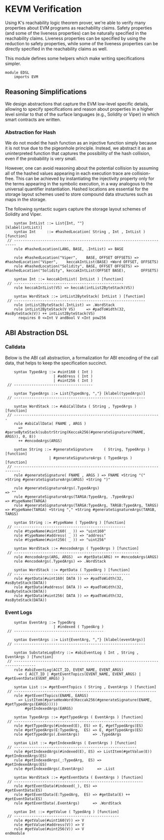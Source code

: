 KEVM Verification
=================

Using K's reachability logic theorem prover, we're able to verify many properties about EVM programs as reachability claims.
Safety properties (and some of the liveness properties) can be naturally specified in the reachability claims.
Liveness properties can be specified by using the reduction to safety properties, while some of the liveness properties can be directly specified in the reachability claims as well.

This module defines some helpers which make writing specifications simpler.

```k
module EDSL
    imports EVM
```

Reasoning Simplifications
-------------------------

We design abstractions that capture the EVM low-level specific details, allowing to specify specifications and reason about properties in a higher level similar to that of the surface languages (e.g., Solidity or Viper) in which smart contracts are written.

### Abstraction for Hash

We do not model the hash function as an injective function simply because it is not true due to the pigeonhole principle.
Instead, we abstract it as an uninterpreted function that captures the possibility of the hash collision, even if the probability is very small.

However, one can avoid reasoning about the potential collision by assuming all of the hashed values appearing in each execution trace are collision-free.
This can be achieved by instantiating the injectivity property only for the terms appearing in the symbolic execution, in a way analogous to the universal quantifier instantiation.
Hashed locations are essential for the storage layout schemes used to store compound data structures such as maps in the storage.

The following syntactic sugars capture the storage layout schemes of Solidity and Viper.

```k
    syntax IntList ::= List{Int, ""}                             [klabel(intList)]
    syntax Int     ::= #hashedLocation( String , Int , IntList ) [function]
 // -----------------------------------------------------------------------
    rule #hashedLocation(LANG, BASE, .IntList) => BASE

    rule #hashedLocation("Viper",    BASE, OFFSET OFFSETS) => #hashedLocation("Viper",    keccakIntList(BASE) +Word OFFSET, OFFSETS)
    rule #hashedLocation("Solidity", BASE, OFFSET OFFSETS) => #hashedLocation("Solidity", keccakIntList(OFFSET BASE),       OFFSETS)

    syntax Int ::= keccakIntList( IntList ) [function]
 // --------------------------------------------------
    rule keccakIntList(VS) => keccak(intList2ByteStack(VS))

    syntax WordStack ::= intList2ByteStack( IntList ) [function]
 // ------------------------------------------------------------
    rule intList2ByteStack(.IntList) => .WordStack
    rule intList2ByteStack(V VS)     => #padToWidth(32, #asByteStack(V)) ++ intList2ByteStack(VS)
      requires 0 <=Int V andBool V <Int pow256
```

ABI Abstraction DSL
-------------------

### Calldata

Below is the ABI call abstraction, a formalization for ABI encoding of the call data, that helps to keep the specification succinct.

```k
    syntax TypedArg ::= #uint160 ( Int )
                      | #address ( Int )
                      | #uint256 ( Int )
 // ------------------------------------

    syntax TypedArgs ::= List{TypedArg, ","} [klabel(typedArgs)]
 // ------------------------------------------------------------

    syntax WordStack ::= #abiCallData ( String , TypedArgs ) [function]
 // -------------------------------------------------------------------
    rule #abiCallData( FNAME , ARGS )
      => #parseByteStack(substrString(Keccak256(#generateSignature(FNAME, ARGS)), 0, 8))
      ++ #encodeArgs(ARGS)

    syntax String ::= #generateSignature     ( String, TypedArgs ) [function]
                    | #generateSignatureArgs ( TypedArgs )         [function]
 // -------------------------------------------------------------------------
    rule #generateSignature( FNAME , ARGS ) => FNAME +String "(" +String #generateSignatureArgs(ARGS) +String ")"

    rule #generateSignatureArgs(.TypedArgs)                            => ""
    rule #generateSignatureArgs(TARGA:TypedArg, .TypedArgs)            => #typeName(TARGA)
    rule #generateSignatureArgs(TARGA:TypedArg, TARGB:TypedArg, TARGS) => #typeName(TARGA) +String "," +String #generateSignatureArgs(TARGB, TARGS)

    syntax String ::= #typeName ( TypedArg ) [function]
 // ---------------------------------------------------
    rule #typeName(#uint160( _ )) => "uint160"
    rule #typeName(#address( _ )) => "address"
    rule #typeName(#uint256( _ )) => "uint256"

    syntax WordStack ::= #encodeArgs ( TypedArgs ) [function]
 // ---------------------------------------------------------
    rule #encodeArgs(ARG, ARGS)  => #getData(ARG) ++ #encodeArgs(ARGS)
    rule #encodeArgs(.TypedArgs) => .WordStack

    syntax WordStack ::= #getData ( TypedArg ) [function]
 // -----------------------------------------------------
    rule #getData(#uint160( DATA )) => #padToWidth(32, #asByteStack(DATA))
    rule #getData(#address( DATA )) => #padToWidth(32, #asByteStack(DATA))
    rule #getData(#uint256( DATA )) => #padToWidth(32, #asByteStack(DATA))
```

### Event Logs

```k
    syntax EventArg ::= TypedArg
                      | #indexed ( TypedArg )
 // -----------------------------------------

    syntax EventArgs ::= List{EventArg, ","} [klabel(eventArgs)]
 // ------------------------------------------------------------

    syntax SubstateLogEntry ::= #abiEventLog ( Int , String , EventArgs ) [function]
 // --------------------------------------------------------------------------------
    rule #abiEventLog(ACCT_ID, EVENT_NAME, EVENT_ARGS)
      => { ACCT_ID | #getEventTopics(EVENT_NAME, EVENT_ARGS) | #getEventData(EVENT_ARGS) }

    syntax List ::= #getEventTopics ( String , EventArgs ) [function]
 // -----------------------------------------------------------------
    rule #getEventTopics(ENAME, EARGS)
      => ListItem(#parseHexWord(Keccak256(#generateSignature(ENAME, #getTypedArgs(EARGS)))))
         #getIndexedArgs(EARGS)

    syntax TypedArgs ::= #getTypedArgs ( EventArgs ) [function]
 // -----------------------------------------------------------
    rule #getTypedArgs(#indexed(E), ES) => E, #getTypedArgs(ES)
    rule #getTypedArgs(E:TypedArg,  ES) => E, #getTypedArgs(ES)
    rule #getTypedArgs(.EventArgs)      => .TypedArgs

    syntax List ::= #getIndexedArgs ( EventArgs ) [function]
 // --------------------------------------------------------
    rule #getIndexedArgs(#indexed(E), ES) => ListItem(#getValue(E)) #getIndexedArgs(ES)
    rule #getIndexedArgs(_:TypedArg,  ES) =>                        #getIndexedArgs(ES)
    rule #getIndexedArgs(.EventArgs)      => .List

    syntax WordStack ::= #getEventData ( EventArgs ) [function]
 // -----------------------------------------------------------
    rule #getEventData(#indexed(_), ES) =>                #getEventData(ES)
    rule #getEventData(E:TypedArg,  ES) => #getData(E) ++ #getEventData(ES)
    rule #getEventData(.EventArgs)      => .WordStack

    syntax Int ::= #getValue ( TypedArg ) [function]
 // ------------------------------------------------
    rule #getValue(#uint160(V)) => V
    rule #getValue(#address(V)) => V
    rule #getValue(#uint256(V)) => V
endmodule
```

